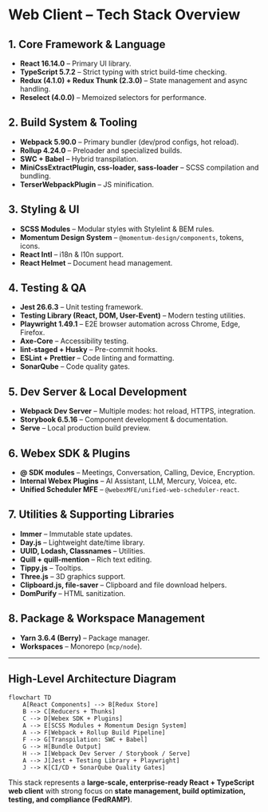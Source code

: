 
# Web Client – Tech Stack Overview

## 1. Core Framework & Language
- **React 16.14.0** – Primary UI library.
- **TypeScript 5.7.2** – Strict typing with strict build-time checking.
- **Redux (4.1.0) + Redux Thunk (2.3.0)** – State management and async handling.
- **Reselect (4.0.0)** – Memoized selectors for performance.

## 2. Build System & Tooling
- **Webpack 5.90.0** – Primary bundler (dev/prod configs, hot reload).
- **Rollup 4.24.0** – Preloader and specialized builds.
- **SWC + Babel** – Hybrid transpilation.
- **MiniCssExtractPlugin, css-loader, sass-loader** – SCSS compilation and bundling.
- **TerserWebpackPlugin** – JS minification.

## 3. Styling & UI
- **SCSS Modules** – Modular styles with Stylelint & BEM rules.
- **Momentum Design System** – `@momentum-design/components`, tokens, icons.
- **React Intl** – i18n & l10n support.
- **React Helmet** – Document head management.

## 4. Testing & QA
- **Jest 26.6.3** – Unit testing framework.
- **Testing Library (React, DOM, User-Event)** – Modern testing utilities.
- **Playwright 1.49.1** – E2E browser automation across Chrome, Edge, Firefox.
- **Axe-Core** – Accessibility testing.
- **lint-staged + Husky** – Pre-commit hooks.
- **ESLint + Prettier** – Code linting and formatting.
- **SonarQube** – Code quality gates.

## 5. Dev Server & Local Development
- **Webpack Dev Server** – Multiple modes: hot reload, HTTPS, integration.
- **Storybook 6.5.16** – Component development & documentation.
- **Serve** – Local production build preview.

## 6. Webex SDK & Plugins
- **@ SDK modules** – Meetings, Conversation, Calling, Device, Encryption.
- **Internal Webex Plugins** – AI Assistant, LLM, Mercury, Voicea, etc.
- **Unified Scheduler MFE** – `@webexMFE/unified-web-scheduler-react`.

## 7. Utilities & Supporting Libraries
- **Immer** – Immutable state updates.
- **Day.js** – Lightweight date/time library.
- **UUID, Lodash, Classnames** – Utilities.
- **Quill + quill-mention** – Rich text editing.
- **Tippy.js** – Tooltips.
- **Three.js** – 3D graphics support.
- **Clipboard.js, file-saver** – Clipboard and file download helpers.
- **DomPurify** – HTML sanitization.

## 8. Package & Workspace Management
- **Yarn 3.6.4 (Berry)** – Package manager.
- **Workspaces** – Monorepo (`mcp/node`).

---

## High-Level Architecture Diagram

```mermaid
flowchart TD
    A[React Components] --> B[Redux Store]
    B --> C[Reducers + Thunks]
    C --> D[Webex SDK + Plugins]
    A --> E[SCSS Modules + Momentum Design System]
    A --> F[Webpack + Rollup Build Pipeline]
    F --> G[Transpilation: SWC + Babel]
    G --> H[Bundle Output]
    H --> I[Webpack Dev Server / Storybook / Serve]
    A --> J[Jest + Testing Library + Playwright]
    J --> K[CI/CD + SonarQube Quality Gates]
```

This stack represents a **large-scale, enterprise-ready React + TypeScript web client** with strong focus on **state management, build optimization, testing, and compliance (FedRAMP)**.

